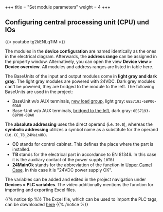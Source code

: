 +++
title = "Set module parameters"
weight = 4
+++

## Configuring central processing unit (CPU) und IOs

<div class="shadow">
  {{< youtube tg2kENLqTiM >}}
</div>

The modules in the **device configuration** are named identically as the ones in the electrical diagram. Afterwards, the **address range** can be assigned in the property window. Alternatively, you can open the view **Device view > Device overview**. All modules and address ranges are listed in table here. 

The BaseUnits of the input and output modules come in **light gray and dark gray**. The light gray modules are powered with 24VDC. Dark grey modules can't be powered, they are bridged to the module to the left. The following BaseUnits are used in the project:

* BaseUnit w/o AUX terminals, [new load group](https://mall.industry.siemens.com/mall/en/WW/Catalog/Product/6ES7193-6BP00-0DA0), light gray: `6ES7193-6BP00-0DA0`
* Base-Unit w/o AUX terminals, [bridged to the left](https://mall.industry.siemens.com/mall/en/WW/Catalog/Product/6ES7193-6BP00-0BA0), dark gray: `6ES7193-6BP00-0BA0`

The **absolute addressing** uses the direct operand (i.e. `I0.0`), whereas the **symbolic addressing** utilizes a symbol name as a substitute for the operand (i.e. `CC_TB_24MainOk`).

* **CC** stands for control cabinet. This defines the place where the part is installed.
* **TB** stands for the electrical part in accordance to EN 81346. In this case it is the auxiliary contact of the power supply `10TB1`
* **24MainOk** stands for the abbreviation of the function in [Upper Camel Case](https://en.wikipedia.org/wiki/Camel_case). In this case it is "24VDC power supply OK".

The variables can be added and edited in the project navigation under **Devices > PLC variables**. The video additionally mentions the function for importing and exporting Excel files.

{{% notice tip %}}
The Excel file, which can be used to import the PLC tags, can be downloaded [here](./docs/Pick&Placer_PLCTags.en.xlsx)
{{% /notice %}}